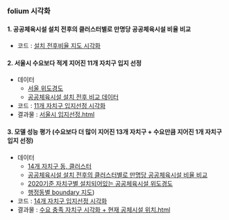 ### folium 시각화

#### 1. 공공체육시설 설치 전후의 클러스터별로 만명당 공공체육시설 비율 비교
- 코드 : [설치 전후비율 지도 시각화](https://github.com/ChanNyoungLee/public_sports_facility_project/blob/master/%EC%8B%9C%EA%B0%81%ED%99%94/%EC%84%A4%EC%B9%98%20%EC%A0%84%ED%9B%84%EB%B9%84%EC%9C%A8%20%EC%A7%80%EB%8F%84%EC%8B%9C%EA%B0%81%ED%99%94.ipynb)


#### 2. 서울시 수요보다 적게 지어진 11개 자치구 입지 선정
- 데이터
  - [서울 위도경도](https://github.com/ChanNyoungLee/public_sports_facility_project/blob/master/%EC%8B%9C%EA%B0%81%ED%99%94/data/%EC%84%9C%EC%9A%B8%20%EC%9C%84%EB%8F%84%EA%B2%BD%EB%8F%84.csv)
  - [공공체육시설 설치 전후 비교 데이터](https://github.com/ChanNyoungLee/public_sports_facility_project/blob/master/%EC%8B%9C%EA%B0%81%ED%99%94/data/%EC%A0%84%ED%9B%84%EB%B9%84%EC%9C%A8%20%ED%86%B5%ED%95%A9.xlsx)
- 코드 : [11개 자치구 입지선정 시각화](https://github.com/ChanNyoungLee/public_sports_facility_project/blob/master/%EC%8B%9C%EA%B0%81%ED%99%94/%EC%88%98%EC%9A%94%20%EB%AF%B8%EC%B6%A9%EC%A1%B1%20%EC%9E%90%EC%B9%98%EA%B5%AC(11%EA%B0%9C)%20%EC%9E%85%EC%A7%80%EC%84%A0%EC%A0%95%20%EC%8B%9C%EA%B0%81%ED%99%94.ipynb)
- 결과물 : [서울시 입지선정.html](https://github.com/ChanNyoungLee/public_sports_facility_project/blob/master/%EC%8B%9C%EA%B0%81%ED%99%94/%EC%84%9C%EC%9A%B8%EC%8B%9C%20%EC%9E%85%EC%A7%80%EC%84%A0%EC%A0%95.html)


#### 3. 모델 성능 평가 (수요보다 더 많이 지어진 13개 자치구 + 수요만큼 지어진 1개 자치구 입지 선정)
- 데이터
  - [14개 자치구 동, 클러스터](https://github.com/ChanNyoungLee/public_sports_facility_project/blob/master/%EC%8B%9C%EA%B0%81%ED%99%94/data/14%EA%B0%9C%20%EC%9E%90%EC%B9%98%EA%B5%AC%20(%EB%8F%99%2C%20%ED%81%B4%EB%9F%AC%EC%8A%A4%ED%84%B0).zip)
  - [공공체육시설 설치 전후의 클러스터별로 만명당 공공체육시설 비율 비교](https://github.com/ChanNyoungLee/public_sports_facility_project/blob/master/%EC%8B%9C%EA%B0%81%ED%99%94/data/%EC%A0%84%ED%9B%84%EB%B9%84%EC%9C%A8%20%ED%86%B5%ED%95%A9.xlsx)
  - [2020기준 자치구별 설치되어있는 공공체육시설 위도경도](https://github.com/ChanNyoungLee/public_sports_facility_project/blob/master/%EC%8B%9C%EA%B0%81%ED%99%94/%EC%88%98%EC%9A%94%20%EC%B6%A9%EC%A1%B1%20%EC%9E%90%EC%B9%98%EA%B5%AC(14%EA%B0%9C)%20%EC%8B%9C%EA%B0%81%ED%99%94.ipynb)
  - [행정동별 boundary 지도](https://github.com/ChanNyoungLee/public_sports_facility_project/blob/master/%EC%8B%9C%EA%B0%81%ED%99%94/data/skorea_submunicipalities_geo_simple.json))
- 코드 : [14개 자치구 입지선정 시각화](https://github.com/ChanNyoungLee/public_sports_facility_project/blob/master/%EC%8B%9C%EA%B0%81%ED%99%94/%EC%88%98%EC%9A%94%20%EC%B6%A9%EC%A1%B1%20%EC%9E%90%EC%B9%98%EA%B5%AC(14%EA%B0%9C)%20%EC%8B%9C%EA%B0%81%ED%99%94.ipynb)
- 결과물 : [수요 충족 자치구 시각화 + 현재 공체시설 위치.html](https://github.com/ChanNyoungLee/public_sports_facility_project/blob/master/%EC%8B%9C%EA%B0%81%ED%99%94/%EC%88%98%EC%9A%94%20%EC%B6%A9%EC%A1%B1%20%EC%9E%90%EC%B9%98%EA%B5%AC%20%EC%8B%9C%EA%B0%81%ED%99%94%20%2B%20%ED%98%84%EC%9E%AC%20%EA%B3%B5%EC%B2%B4%EC%8B%9C%EC%84%A4%20%EC%9C%84%EC%B9%98.html)

